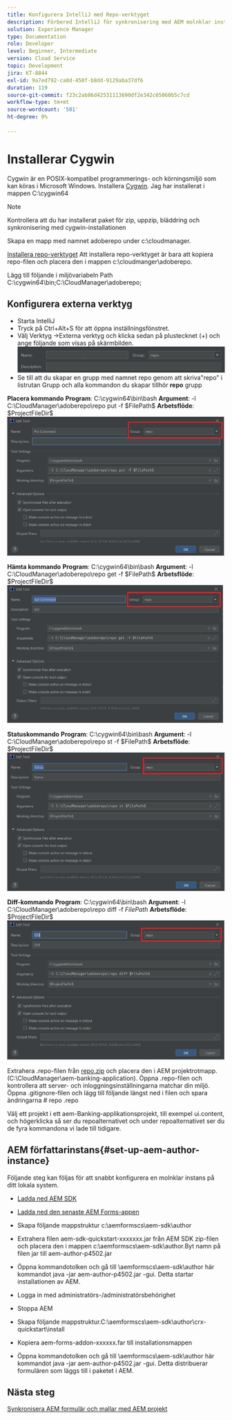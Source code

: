 ```yaml
---
title: Konfigurera IntelliJ med Repo-verktyget
description: Förbered IntelliJ för synkronisering med AEM molnklar instans
solution: Experience Manager
type: Documentation
role: Developer
level: Beginner, Intermediate
version: Cloud Service
topic: Development
jira: KT-8844
exl-id: 9a7ed792-ca0d-458f-b8dd-9129aba37df6
duration: 119
source-git-commit: f23c2ab86d42531113690df2e342c65060b5c7cd
workflow-type: tm+mt
source-wordcount: '501'
ht-degree: 0%

---
```


# Installerar Cygwin


Cygwin är en POSIX-kompatibel programmerings- och körningsmiljö som kan köras i Microsoft Windows.
Installera [Cygwin](https://www.cygwin.com/). Jag har installerat i mappen C:\cygwin64
>[!NOTE]
> Kontrollera att du har installerat paket för zip, uppzip, bläddring och synkronisering med cygwin-installationen

Skapa en mapp med namnet adoberepo under c:\cloudmanager.

[Installera repo-verktyget](https://github.com/Adobe-Marketing-Cloud/tools/tree/master/repo) Att installera repo-verktyget är bara att kopiera repo-filen och placera den i mappen c:\cloudmanger\adoberepo.

Lägg till följande i miljövariabeln Path C:\cygwin64\bin;C:\CloudManager\adoberepo;

## Konfigurera externa verktyg

* Starta IntelliJ
* Tryck på Ctrl+Alt+S för att öppna inställningsfönstret.
* Välj Verktyg ->Externa verktyg och klicka sedan på plustecknet (+) och ange följande som visas på skärmbilden.
  ![rep](assets/repo.png)
* Se till att du skapar en grupp med namnet repo genom att skriva&quot;repo&quot; i listrutan Grupp och alla kommandon du skapar tillhör **repo** grupp


**Placera kommando**
**Program**: C:\cygwin64\bin\bash
**Argument**: -l C:\CloudManager\adoberepo\repo put -f \$FilePath\$
**Arbetsflöde**: \$ProjectFileDir\$
![put-command](assets/put-command.png)

**Hämta kommando**
**Program**: C:\cygwin64\bin\bash
**Argument**: -l C:\CloudManager\adoberepo\repo get -f \$FilePath\$
**Arbetsflöde**: \$ProjectFileDir\$
![get-command](assets/get-command.png)

**Statuskommando**
**Program**: C:\cygwin64\bin\bash
**Argument**: -l C:\CloudManager\adoberepo\repo st -f \$FilePath\$
**Arbetsflöde**: \$ProjectFileDir\$
![status-command](assets/status-command.png)

**Diff-kommando**
**Program**: C:\cygwin64\bin\bash
**Argument**: -l C:\CloudManager\adoberepo\repo diff -f $FilePath$
**Arbetsflöde**: \$ProjectFileDir\$
![diff-command](assets/diff-command.png)

Extrahera .repo-filen från [repo.zip](assets/repo.zip) och placera den i AEM projektrotmapp. (C:\CloudManager\aem-banking-application). Öppna .repo-filen och kontrollera att server- och inloggningsinställningarna matchar din miljö.
Öppna .gitignore-filen och lägg till följande längst ned i filen och spara ändringarna \# repo .repo

Välj ett projekt i ett aem-Banking-applikationsprojekt, till exempel ui.content, och högerklicka så ser du repoalternativet och under repoalternativet ser du de fyra kommandona vi lade till tidigare.

## AEM författarinstans{#set-up-aem-author-instance}

Följande steg kan följas för att snabbt konfigurera en molnklar instans på ditt lokala system.
* [Ladda ned AEM SDK](https://experience.adobe.com/#/downloads/content/software-distribution/en/aemcloud.html)

* [Ladda ned den senaste AEM Forms-appen](https://experience.adobe.com/#/downloads/content/software-distribution/en/aemcloud.html)

* Skapa följande mappstruktur c:\aemformscs\aem-sdk\author

* Extrahera filen aem-sdk-quickstart-xxxxxxx.jar från AEM SDK zip-filen och placera den i mappen c:\aemformscs\aem-sdk\author.Byt namn på filen jar till aem-author-p4502.jar

* Öppna kommandotolken och gå till \aemformscs\aem-sdk\author här kommandot java -jar aem-author-p4502.jar -gui. Detta startar installationen av AEM.
* Logga in med administratörs-/administratörsbehörighet
* Stoppa AEM
* Skapa följande mappstruktur.C:\aemformscs\aem-sdk\author\crx-quickstart\install
* Kopiera aem-forms-addon-xxxxxx.far till installationsmappen
* Öppna kommandotolken och gå till \aemformscs\aem-sdk\author här kommandot java -jar aem-author-p4502.jar -gui. Detta distribuerar formulären som läggs till i paketet i AEM.

## Nästa steg

[Synkronisera AEM formulär och mallar med AEM projekt](./deploy-your-first-form.md)
